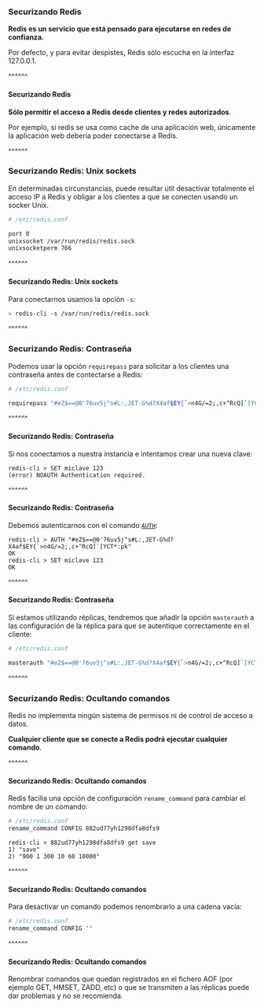 ### Securizando Redis

**Redis es un servicio que está pensado para ejecutarse en redes de confianza.**

Por defecto, y para evitar despistes, Redis sólo escucha en la interfaz 127.0.0.1.

^^^^^^

#### Securizando Redis

**Sólo permitir el acceso a Redis desde clientes y redes autorizados**.

Por ejemplo, si redis se usa como cache de una aplicación web, únicamente la aplicación
web debería poder conectarse a Redis.

^^^^^^

### Securizando Redis: Unix sockets 

En determinadas circunstancias, puede resultar útil desactivar totalmente el acceso IP a Redis
y obligar a los clientes a que se conecten usando un socker Unix.

```bash
# /etc/redis.conf

port 0
unixsocket /var/run/redis/redis.sock 
unixsocketperm 766
``` 

^^^^^^

#### Securizando Redis: Unix sockets 

Para conectarnos usamos la opción `-s`:

```bash
> redis-cli -s /var/run/redis/redis.sock
```

^^^^^^

### Securizando Redis: Contraseña

Podemos usar la opción `requirepass` para solicitar a los clientes una contraseña antes de 
contectarse a Redis:

```bash
# /etc/redis.conf

requirepass "#eZ$==@0'76uv5j^s#L:,JET-G%d?X4af$EY{`>n4G/=2;,c+^RcQ]`[YCT*:pk"
``` 

^^^^^^

#### Securizando Redis: Contraseña

Si nos conectamos a nuestra instancia e intentamos crear una nueva clave:

```redis-cli
redis-cli > SET miclave 123
(error) NOAUTH Authentication required. 
```

^^^^^^

#### Securizando Redis: Contraseña

Debemos autenticarnos con el comando [`AUTH`](https://redis.io/commands/bgrewriteaof):

```redis-cli
redis-cli > AUTH "#eZ$==@0'76uv5j^s#L:,JET-G%d?X4af$EY{`>n4G/=2;,c+^RcQ]`[YCT*:pk"
OK
redis-cli > SET miclave 123
OK 
```

^^^^^^

#### Securizando Redis: Contraseña

Si estamos utilizando réplicas, tendremos que añadir la opción `masterauth` a las configuración
de la réplica para que se autentique correctamente en el cliente:

```bash
# /etc/redis.conf

masterauth "#eZ$==@0'76uv5j^s#L:,JET-G%d?X4af$EY{`>n4G/=2;,c+^RcQ]`[YCT*:pk"
```

^^^^^^

### Securizando Redis: Ocultando comandos

Redis no implementa ningún sistema de permisos ni de control de acceso a datos.

**Cualquier cliente que se conecte a Redis podrá ejecutar cualquier comando**.

^^^^^^

#### Securizando Redis: Ocultando comandos

Redis facilia una opción de configuración `rename_command` para cambiar el nombre de un comando:

```bash
# /etc/redis.conf
rename_command CONFIG 882ud77yh1298dfa8dfs9 
```

```redis-cli
redis-cli > 882ud77yh1298dfa8dfs9 get save
1) "save"
2) "900 1 300 10 60 10000"
```

^^^^^^

#### Securizando Redis: Ocultando comandos

Para desactivar un comando podemos renombrarlo a una cadena vacía:

```bash
# /etc/redis.conf
rename_command CONFIG "" 
```

^^^^^^

#### Securizando Redis: Ocultando comandos

Renombrar comandos que quedan registrados en el fichero AOF (por ejemplo GET, HMSET, ZADD, etc)
o que se transmiten a las réplicas puede dar problemas y no se recomienda.